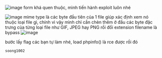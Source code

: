 ![image](https://hackmd.io/_uploads/SyJV5I0cR.png)
form khá quen thuộc, mình tiến hành exploit luôn nhé

![image](https://hackmd.io/_uploads/rJlVi8A90.png)
mime type là các byte đầu tiên của 1 file giúp xác định xem nó thuộc loại file gì, chính vì vậy mình chỉ cần chèn thêm ở đầu các byte đặc trưng của từng loại file như GIF, JPEG hay PNG rồi đổi extension filename là bypass
![image](https://hackmd.io/_uploads/S1MKjU09A.png)

bước lấy flag các bạn tự làm nhé, load phpinfo() là rce được rồi đó

`soong1002`
